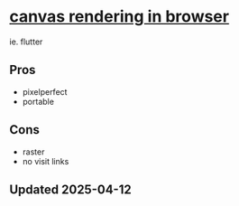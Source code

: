 # [canvas rendering in browser](./README.md)

ie. flutter

## Pros

- pixelperfect
- portable

## Cons

- raster
- no visit links

## Updated 2025-04-12
